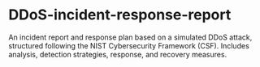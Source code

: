 # DDoS-incident-response-report
An incident report and response plan based on a simulated DDoS attack, structured following the NIST Cybersecurity Framework (CSF). Includes analysis, detection strategies, response, and recovery measures.
